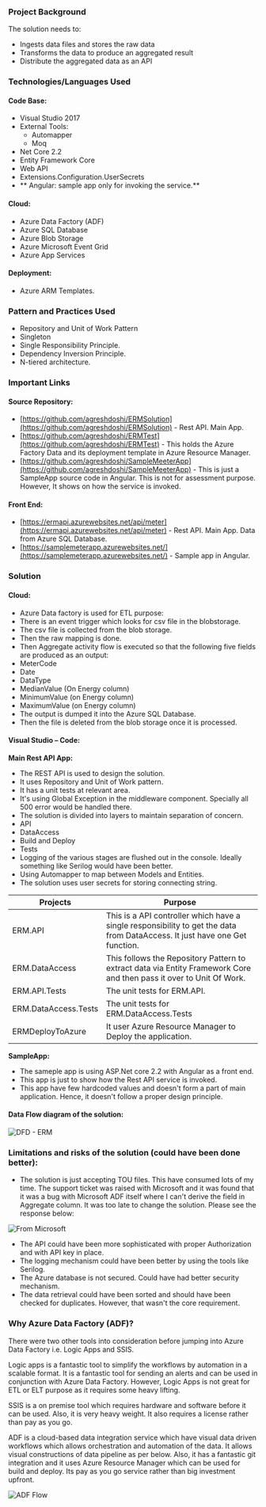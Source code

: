 ### Project Background

The solution needs to:

-  Ingests data files and stores the raw data
-  Transforms the data to produce an aggregated result
-  Distribute the aggregated data as an API

### Technologies/Languages Used

#### Code Base:

-  Visual Studio 2017
  - External Tools:
    - Automapper
    - Moq
-  Net Core 2.2
-  Entity Framework Core
-  Web API
-  Extensions.Configuration.UserSecrets
- ** Angular: sample app only for invoking the service.**

#### Cloud:

-  Azure Data Factory (ADF)
-  Azure SQL Database
-  Azure Blob Storage
-  Azure Microsoft Event Grid
-  Azure App Services

#### Deployment:

-  Azure ARM Templates.

### Pattern and Practices Used

-  Repository and Unit of Work Pattern
-  Singleton
-  Single Responsibility Principle.
-  Dependency Inversion Principle.
-  N-tiered architecture.

### Important Links

#### Source Repository:

-  [https://github.com/agreshdoshi/ERMSolution](https://github.com/agreshdoshi/ERMSolution) - Rest API. Main App.
-  [https://github.com/agreshdoshi/ERMTest](https://github.com/agreshdoshi/ERMTest) - This holds the Azure Factory Data and its deployment template in Azure Resource Manager.
-  [https://github.com/agreshdoshi/SampleMeeterApp](https://github.com/agreshdoshi/SampleMeeterApp) - This is just a SampleApp source code in Angular. This is not for assessment purpose. However, It shows on how the service is invoked.

#### Front End:

-  [https://ermapi.azurewebsites.net/api/meter](https://ermapi.azurewebsites.net/api/meter) - Rest API. Main App. Data from Azure SQL Database.
-  [https://samplemeterapp.azurewebsites.net/](https://samplemeterapp.azurewebsites.net/) - Sample app in Angular.

### Solution

#### Cloud:

-  Azure Data factory is used for ETL purpose:
-  There is an event trigger which looks for csv file in the blobstorage.
-  The csv file is collected from the blob storage.
-  Then the raw mapping is done.
-  Then Aggregate activity flow is executed so that the following five fields are produced as an output:
  - MeterCode
  - Date
  - DataType
  - MedianValue (On Energy column)
  - MinimumValue (on Energy column)
  - MaximumValue (on Energy column)
-  The output is dumped it into the Azure SQL Database.
-  Then the file is deleted from the blob storage once it is processed.

#### Visual Studio – Code:

**Main Rest API App:**

-  The REST API is used to design the solution.
-  It uses Repository and Unit of Work pattern.
-  It has a unit tests at relevant area.
-  It&#39;s using Global Exception in the middleware component. Specially all 500 error would be handled there.
-  The solution is divided into layers to maintain separation of concern.
  - API
  - DataAccess
  - Build and Deploy
  - Tests
-  Logging of the various stages are flushed out in the console. Ideally something like Serilog would have been better.
-  Using Automapper to map between Models and Entities.
-  The solution uses user secrets for storing connecting string.

| Projects | Purpose |
|----------|---------|
| ERM.API |This is a API controller which have a single responsibility to get the data from DataAccess. It just have one Get function.|
| ERM.DataAccess | This follows the Repository Pattern to extract data via Entity Framework Core and then pass it over to Unit Of Work. |
| ERM.API.Tests |The unit tests for ERM.API.|
| ERM.DataAccess.Tests | The unit tests for ERM.DataAccess.Tests |
| ERMDeployToAzure | It user Azure Resource Manager to Deploy the application. |

**SampleApp:**

-  The sameple app is using ASP.Net core 2.2 with Angular as a front end.
-  This app is just to show how the Rest API service is invoked.
-  This app have few hardcoded values and doesn&#39;t form a part of main application. Hence, it doesn&#39;t follow a proper design principle.

#### Data Flow diagram of the solution:

 ![DFD - ERM](https://user-images.githubusercontent.com/38810792/63645390-75d15c00-c740-11e9-9040-de0dbefdbe0c.png)

### Limitations and risks of the solution (could have been done better):

-  The solution is just accepting TOU files. This have consumed lots of my time. The support ticket was raised with Microsoft and it was found that it was a bug with Microsoft ADF itself where I can&#39;t derive the field in Aggregate column. It was too late to change the solution. Please see the response below:

 ![From Microsoft](https://user-images.githubusercontent.com/38810792/63645402-e2e4f180-c740-11e9-9b86-a17b8b78b4f5.png)

-  The API could have been more sophisticated with proper Authorization and with API key in place.
-  The logging mechanism could have been better by using the tools like Serilog.
-  The Azure database is not secured. Could have had better security mechanism.
-  The data retrieval could have been sorted and should have been checked for duplicates. However, that wasn&#39;t the core requirement.

### Why Azure Data Factory (ADF)?

There were two other tools into consideration before jumping into Azure Data Factory i.e. Logic Apps and SSIS.

Logic apps is a fantastic tool to simplify the workflows by automation in a scalable format. It is a fantastic tool for sending an alerts and can be used in conjunction with Azure Data Factory. However, Logic Apps is not great for ETL or ELT purpose as it requires some heavy lifting.

SSIS is a on premise tool which requires hardware and software before it can be used. Also, it is very heavy weight. It also requires a license rather than pay as you go.

ADF is a cloud-based data integration service which have visual data driven workflows which allows orchestration and automation of the data. It allows visual constructions of data pipeline as per below. Also, it has a fantastic git integration and it uses Azure Resource Manager which can be used for build and deploy. Its pay as you go service rather than big investment upfront.

 ![ADF Flow](https://user-images.githubusercontent.com/38810792/63645413-1de72500-c741-11e9-9ddb-2b4b6be84183.png)
